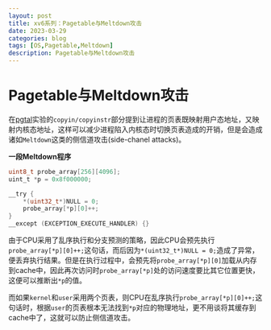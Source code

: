 ```yaml
---
layout: post
title: xv6系列：Pagetable与Meltdown攻击
date: 2023-03-29
categories: blog
tags: [OS,Pagetable,Meltdown]
description: Pagetable与Meltdown攻击
---
```


# Pagetable与Meltdown攻击

在[pgtal](https://pdos.csail.mit.edu/6.828/2020/labs/pgtbl.html)实验的`copyin/copyinstr`部分提到让进程的页表既映射用户态地址，又映射内核态地址，这样可以减少进程陷入内核态时切换页表造成的开销，但是会造成诸如`Meltdown`这类的侧信道攻击(side-chanel attacks)。

**一段Meltdown程序**
```c
uint8_t probe_array[256][4096];
uint_t *p = 0x8f000000;

__try {
    *(uint32_t*)NULL = 0;
    probe_array[*p][0]++;
}
__except (EXCEPTION_EXECUTE_HANDLER) {}
```


由于CPU采用了乱序执行和分支预测的策略，因此CPU会预先执行`probe_array[*p][0]++;`这句话，而后因为`*(uint32_t*)NULL = 0;`造成了异常，便丢弃执行结果。但是在执行过程中，会预先将`probe_array[*p][0]`加载从内存到cache中，因此再次访问时`probe_array[*p]`处的访问速度要比其它位置更快，这便可以推断出`*p`的值。

而如果`kernel`和`user`采用两个页表，则CPU在乱序执行`probe_array[*p][0]++;`这句话时，根据`user`的页表根本无法找到`*p`对应的物理地址，更不用谈将其缓存到cache中了，这就可以防止侧信道攻击。